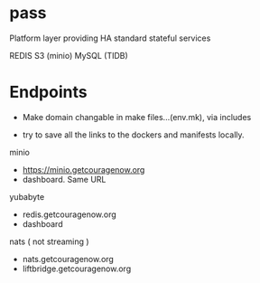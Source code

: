 # pass

Platform layer providing HA standard stateful services

REDIS
S3 (minio)
MySQL (TIDB)

# Endpoints

* Make domain changable in make files...(env.mk), via includes
- try to save all the links to the dockers and manifests locally.

minio
- https://minio.getcouragenow.org
- dashboard. Same URL

yubabyte
- redis.getcouragenow.org
- dashboard

nats ( not streaming )
- nats.getcouragenow.org
- liftbridge.getcouragenow.org